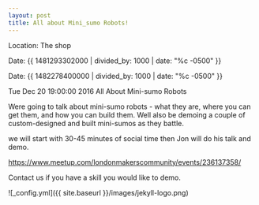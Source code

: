 ```yaml
---
layout: post
title: All about Mini_sumo Robots!
---
```


Location: The shop

Date: {{ 1481293302000 | divided_by: 1000 | date: "%c -0500" }}

Date: {{ 1482278400000 | divided_by: 1000 | date: "%c -0500" }}

Tue Dec 20 19:00:00 2016
All About Mini-sumo Robots

Were going to talk about mini-sumo robots - what they are, where you can get them, and how you can build them. Well also be demoing a couple of custom-designed and built mini-sumos as they battle.

we will start with 30-45 minutes of social time then Jon will do his talk and demo.

https://www.meetup.com/londonmakerscommunity/events/236137358/

Contact us if you have a skill you would like to demo.


![_config.yml]({{ site.baseurl }}/images/jekyll-logo.png)

